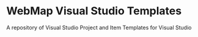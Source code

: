 WebMap Visual Studio Templates
============================

A repository of Visual Studio Project and Item Templates for Visual Studio